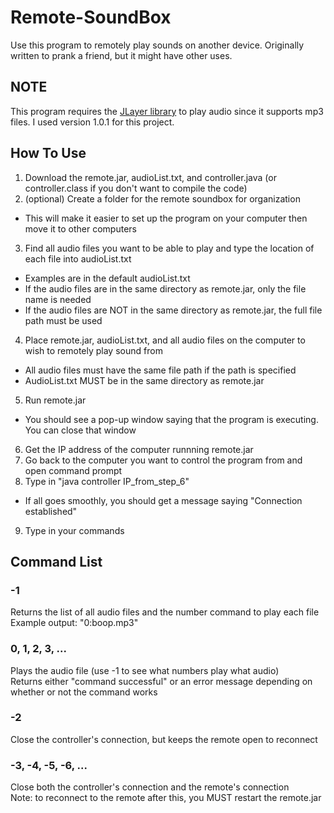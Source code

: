 # Remote-SoundBox
Use this program to remotely play sounds on another device. Originally written to prank a friend, but it might have other uses.

## NOTE
This program requires the [JLayer library](http://www.javazoom.net/javalayer/javalayer.html) to play audio since it supports mp3 files. I used version 1.0.1 for this project.

## How To Use
1. Download the remote.jar, audioList.txt, and controller.java (or controller.class if you don't want to compile the code)
2. (optional) Create a folder for the remote soundbox for organization
  * This will make it easier to set up the program on your computer then move it to other computers
3. Find all audio files you want to be able to play and type the location of each file into audioList.txt
  * Examples are in the default audioList.txt
  * If the audio files are in the same directory as remote.jar, only the file name is needed
  * If the audio files are NOT in the same directory as remote.jar, the full file path must be used
4. Place remote.jar, audioList.txt, and all audio files on the computer to wish to remotely play sound from
  * All audio files must have the same file path if the path is specified
  * AudioList.txt MUST be in the same directory as remote.jar
5. Run remote.jar
  * You should see a pop-up window saying that the program is executing. You can close that window
6. Get the IP address of the computer runnning remote.jar
7. Go back to the computer you want to control the program from and open command prompt
8. Type in "java controller IP_from_step_6"
  * If all goes smoothly, you should get a message saying "Connection established"
9. Type in your commands

## Command List
### -1
Returns the list of all audio files and the number command to play each file</br>
Example output: "0:boop.mp3"
### 0, 1, 2, 3, ...
Plays the audio file (use -1 to see what numbers play what audio)</br>
Returns either "command successful" or an error message depending on whether or not the command works
### -2
Close the controller's connection, but keeps the remote open to reconnect
### -3, -4, -5, -6, ...
Close both the controller's connection and the remote's connection</br>
Note: to reconnect to the remote after this, you MUST restart the remote.jar
